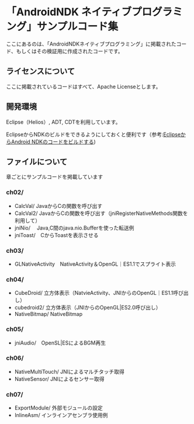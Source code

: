 # 「AndroidNDK ネイティブプログラミング」サンプルコード集

ここにあるのは、「AndroidNDKネイティブプログラミング」に掲載されたコード、もしくはその検証用に作成されたコードです。

## ライセンスについて

ここに掲載されているコードはすべて、Apache Licenseとします。

## 開発環境
Eclipse（Helios）, ADT, CDTを利用しています。

EclipseからNDKのビルドをできるようにしておくと便利です（参考:[EclipseからAndroid NDKのコードをビルドする](http://blog.cnu.jp/2011/07/05/build-ndk-in-eclipse/))

## ファイルについて

章ごとにサンプルコードを掲載しています

### ch02/
- CalcVal/   JavaからCの関数を呼び出す
- CalcVal2/  JavaからCの関数を呼び出す（jniRegisterNativeMethods関数を利用して）
- jniNio/　  Java,C間のjava.nio.Bufferを使った転送例
- jniToast/　CからToastを表示させる
 
### ch03/
- GLNativeActivity　NativeActivity＆OpenGL｜ES1.1でスプライト表示

### ch04/
- CubeDroid/    立方体表示（NatvieActivity、JNIからのOpenGL｜ES1.1呼び出し）  
- cubedroid2/   立方体表示（JNIからのOpenGL|ES2.0呼び出し）  
- NativeBitmap/ NativeBitmap  

### ch05/
- jniAudio/　OpenSL|ESによるBGM再生

### ch06/
- NativeMultiTouch/  JNIによるマルチタッチ取得
- NativeSensor/      JNIによるセンサー取得

### ch07/
- ExportModule/  外部モジュールの設定
- InlineAsm/     インラインアセンブラ使用例

